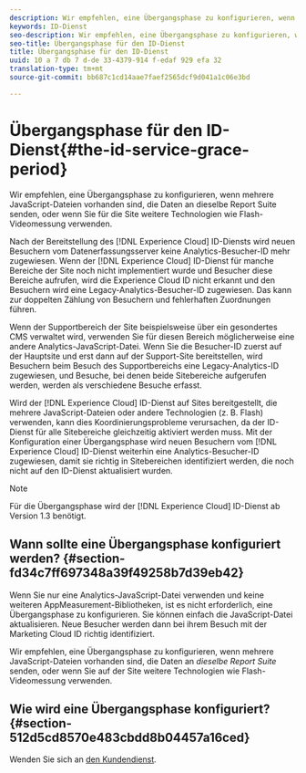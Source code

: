 ```yaml
---
description: Wir empfehlen, eine Übergangsphase zu konfigurieren, wenn mehrere JavaScript-Dateien vorhanden sind, die Daten an dieselbe Report Suite senden, oder wenn Sie für die Site weitere Technologien wie Flash-Videomessung verwenden.
keywords: ID-Dienst
seo-description: Wir empfehlen, eine Übergangsphase zu konfigurieren, wenn mehrere JavaScript-Dateien vorhanden sind, die Daten an dieselbe Report Suite senden, oder wenn Sie für die Site weitere Technologien wie Flash-Videomessung verwenden.
seo-title: Übergangsphase für den ID-Dienst
title: Übergangsphase für den ID-Dienst
uuid: 10 a 7 db 7 d-de 33-4379-914 f-edaf 929 efa 32
translation-type: tm+mt
source-git-commit: bb687c1cd14aae7faef2565dcf9d041a1c06e3bd

---
```



# Übergangsphase für den ID-Dienst{#the-id-service-grace-period}  

Wir empfehlen, eine Übergangsphase zu konfigurieren, wenn mehrere JavaScript-Dateien vorhanden sind, die Daten an dieselbe Report Suite senden, oder wenn Sie für die Site weitere Technologien wie Flash-Videomessung verwenden.

Nach der Bereitstellung des [!DNL Experience Cloud] ID-Diensts wird neuen Besuchern vom Datenerfassungsserver keine Analytics-Besucher-ID mehr zugewiesen. Wenn der [!DNL Experience Cloud] ID-Dienst für manche Bereiche der Site noch nicht implementiert wurde und Besucher diese Bereiche aufrufen, wird die Experience Cloud ID nicht erkannt und den Besuchern wird eine Legacy-Analytics-Besucher-ID zugewiesen. Das kann zur doppelten Zählung von Besuchern und fehlerhaften Zuordnungen führen.

Wenn der Supportbereich der Site beispielsweise über ein gesondertes CMS verwaltet wird, verwenden Sie für diesen Bereich möglicherweise eine andere Analytics-JavaScript-Datei. Wenn Sie die Besucher-ID zuerst auf der Hauptsite und erst dann auf der Support-Site bereitstellen, wird Besuchern beim Besuch des Supportbereichs eine Legacy-Analytics-ID zugewiesen, und Besuche, bei denen beide Sitebereiche aufgerufen werden, werden als verschiedene Besuche erfasst.

Wird der [!DNL Experience Cloud] ID-Dienst auf Sites bereitgestellt, die mehrere JavaScript-Dateien oder andere Technologien (z. B. Flash) verwenden, kann dies Koordinierungsprobleme verursachen, da der ID-Dienst für alle Sitebereiche gleichzeitig aktiviert werden muss. Mit der Konfiguration einer Übergangsphase wird neuen Besuchern vom [!DNL Experience Cloud] ID-Dienst weiterhin eine Analytics-Besucher-ID zugewiesen, damit sie richtig in Sitebereichen identifiziert werden, die noch nicht auf den ID-Dienst aktualisiert wurden.

>[!NOTE]
>
>Für die Übergangsphase wird der [!DNL Experience Cloud] ID-Dienst ab Version 1.3 benötigt.

## Wann sollte eine Übergangsphase konfiguriert werden? {#section-fd34c7ff697348a39f49258b7d39eb42}

Wenn Sie nur eine Analytics-JavaScript-Datei verwenden und keine weiteren AppMeasurement-Bibliotheken, ist es nicht erforderlich, eine Übergangsphase zu konfigurieren. Sie können einfach die JavaScript-Datei aktualisieren. Neue Besucher werden dann bei ihrem Besuch mit der Marketing Cloud ID richtig identifiziert.

Wir empfehlen, eine Übergangsphase zu konfigurieren, wenn mehrere JavaScript-Dateien vorhanden sind, die Daten an *dieselbe Report Suite* senden, oder wenn Sie auf der Site weitere Technologien wie Flash-Videomessung verwenden.

## Wie wird eine Übergangsphase konfiguriert? {#section-512d5cd8570e483cbdd8b04457a16ced}

Wenden Sie sich an [den Kundendienst](https://helpx.adobe.com/marketing-cloud/contact-support.html).
